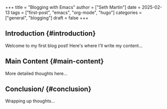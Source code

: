 +++
title = "Blogging with Emacs"
author = ["Seth Martin"]
date = 2025-02-13
tags = ["first-post", "emacs", "org-mode", "hugo"]
categories = ["general", "blogging"]
draft = false
+++

## Introduction {#introduction}

Welcome to my first blog post! Here's where I'll write my content...


## Main Content {#main-content}

More detailed thoughts here...


## Conclusion/ {#conclusion}

Wrapping up thoughts...
